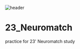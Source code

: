 ![header](https://capsule-render.vercel.app/api?type=slice&color=wave&customColorList=1&height=300&section=header&text=Just%20Do%20It&fontSize=90&fontColor=404040&animation=twinkling&desc=Desc&descAlign=20)  

# 23_Neuromatch
practice for 23' Neuromatch study

